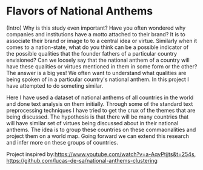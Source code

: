 # Flavors of National Anthems 

(Intro) Why is this study even important?
Have you often wondered why companies and institutions have a motto attached to their brand?
It is to associate their brand or image to to a central idea or virtue. Similarly when it comes to a nation-state, what do you think can be a possible 
indicator of the possible qualities that the founder fathers of a particular country envisioned? Can we loosely say that the national anthem of a country will
have these qualities or virtues mentioned in them in some form or the other? The answer is a big yes!
We often want to understand what qualities are being spoken of in a particular country's national anthem. In this project I have attempted to do someting similar. 

Here I have used a dataset of national anthems of all countries in the world and done text analysis on them initially. Through some of the standard 
text preprocessing techniques I have tried to get the crux of the themes that are being discussed. The hypothesis is that there will be 
many countries that will have similar set of virtues being discussed about in their national anthems. The idea is to group these countries on these 
commaonalities and project them on a world map. Going forward we can extend this research and infer more on these groups of countries. 

Project inspired by:https://www.youtube.com/watch?v=a-AqvPtjjts&t=254s, https://github.com/lucas-de-sa/national-anthems-clustering
